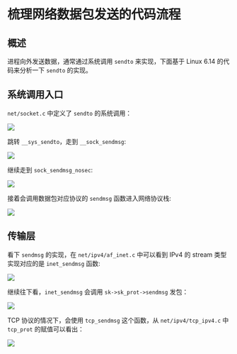 # 梳理网络数据包发送的代码流程

## 概述

进程向外发送数据，通常通过系统调用 `sendto` 来实现，下面基于 Linux 6.14 的代码来分析一下 `sendto` 的实现。

## 系统调用入口

`net/socket.c` 中定义了 `sendto` 的系统调用： 

![](https://image-host-1251893006.cos.ap-chengdu.myqcloud.com/2025%2F04%2F17%2F20250417173734.png)

跳转 `__sys_sendto`，走到 `__sock_sendmsg`:

![](https://image-host-1251893006.cos.ap-chengdu.myqcloud.com/2025%2F04%2F17%2F20250417173946.png)

继续走到 `sock_sendmsg_nosec`:

![](https://image-host-1251893006.cos.ap-chengdu.myqcloud.com/2025%2F04%2F17%2F20250417174046.png)

接着会调用数据包对应协议的 `sendmsg` 函数进入网络协议栈:

![](https://image-host-1251893006.cos.ap-chengdu.myqcloud.com/2025%2F04%2F17%2F20250417174153.png)

## 传输层

看下 `sendmsg` 的实现，在 `net/ipv4/af_inet.c`  中可以看到 IPv4 的 stream 类型实现对应的是 `inet_sendmsg` 函数:

![](https://image-host-1251893006.cos.ap-chengdu.myqcloud.com/2025%2F04%2F17%2F20250417174851.png)

继续往下看，`inet_sendmsg` 会调用 `sk->sk_prot->sendmsg` 发包：

![](https://image-host-1251893006.cos.ap-chengdu.myqcloud.com/2025%2F04%2F17%2F20250417175151.png)

TCP 协议的情况下，会使用 `tcp_sendmsg` 这个函数，从 `net/ipv4/tcp_ipv4.c` 中 `tcp_prot` 的赋值可以看出：

![](https://image-host-1251893006.cos.ap-chengdu.myqcloud.com/2025%2F04%2F17%2F20250417175430.png)
